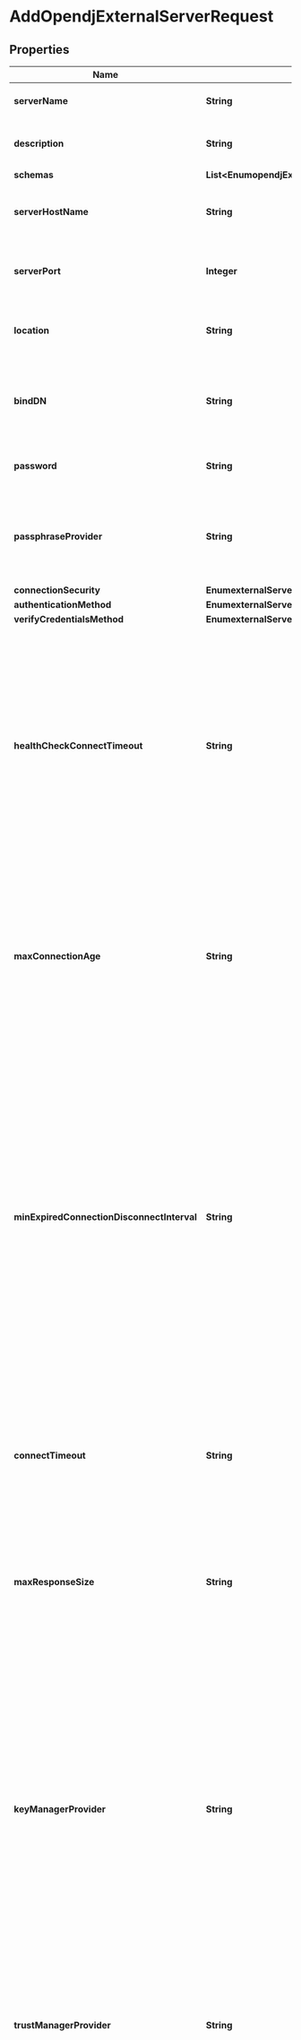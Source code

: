 

# AddOpendjExternalServerRequest


## Properties

| Name | Type | Description | Notes |
|------------ | ------------- | ------------- | -------------|
|**serverName** | **String** | Name of the new External Server |  |
|**description** | **String** | A description for this External Server |  [optional] |
|**schemas** | **List&lt;EnumopendjExternalServerSchemaUrn&gt;** |  |  |
|**serverHostName** | **String** | The host name or IP address of the target LDAP server. |  |
|**serverPort** | **Integer** | The port number on which the server listens for requests. |  [optional] |
|**location** | **String** | Specifies the location for the LDAP External Server. |  [optional] |
|**bindDN** | **String** | The DN to use to bind to the target LDAP server if simple authentication is required. |  [optional] |
|**password** | **String** | The login password for the specified user. |  [optional] |
|**passphraseProvider** | **String** | The passphrase provider to use to obtain the login password for the specified user. |  [optional] |
|**connectionSecurity** | **EnumexternalServerOpendjConnectionSecurityProp** |  |  [optional] |
|**authenticationMethod** | **EnumexternalServerOpendjAuthenticationMethodProp** |  |  [optional] |
|**verifyCredentialsMethod** | **EnumexternalServerVerifyCredentialsMethodProp** |  |  [optional] |
|**healthCheckConnectTimeout** | **String** | Specifies the maximum length of time to wait for a connection to be established for the purpose of performing a health check. If the connection cannot be established within this length of time, the server will be classified as unavailable. |  [optional] |
|**maxConnectionAge** | **String** | Specifies the maximum length of time that connections to this server should be allowed to remain established before being closed and replaced with newly-established connections. |  [optional] |
|**minExpiredConnectionDisconnectInterval** | **String** | Specifies the minimum length of time that should pass between connection closures as a result of the connections being established for longer than the maximum connection age. This may help avoid cases in which a large number of connections are closed and re-established in a short period of time because of the maximum connection age. |  [optional] |
|**connectTimeout** | **String** | Specifies the maximum length of time to wait for a connection to be established before giving up and considering the server unavailable. |  [optional] |
|**maxResponseSize** | **String** | Specifies the maximum response size that should be supported for messages received from the LDAP external server. |  [optional] |
|**keyManagerProvider** | **String** | The key manager provider to use if SSL or StartTLS is to be used for connection-level security. When specifying a value for this property (except when using the Null key manager provider) you must ensure that the external server trusts this server&#39;s public certificate by adding this server&#39;s public certificate to the external server&#39;s trust store. |  [optional] |
|**trustManagerProvider** | **String** | The trust manager provider to use if SSL or StartTLS is to be used for connection-level security. |  [optional] |
|**initialConnections** | **Integer** | The number of connections to initially establish to the LDAP external server. A value of zero indicates that the number of connections should be dynamically based on the number of available worker threads. This will be ignored when using a thread-local connection pool. |  [optional] |
|**maxConnections** | **Integer** | The maximum number of concurrent connections to maintain for the LDAP external server. A value of zero indicates that the number of connections should be dynamically based on the number of available worker threads. This will be ignored when using a thread-local connection pool. |  [optional] |
|**defunctConnectionResultCode** | **List&lt;EnumexternalServerDefunctConnectionResultCodeProp&gt;** |  |  [optional] |
|**abandonOnTimeout** | **Boolean** | Indicates whether to send an abandon request for an operation for which a response timeout is encountered. A request which has timed out on one server may be retried on another server regardless of whether an abandon request is sent, but if the initial attempt is not abandoned then a long-running operation may unnecessarily continue to consume processing resources on the initial server. |  [optional] |



